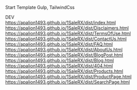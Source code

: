 Start Template Gulp, TailwindCss

DEV <br/>
https://apalion1493.github.io/1SaleRX/dist/index.html  <br/>
https://apalion1493.github.io/1SaleRX/dist/Disclaimers.html <br/>
https://apalion1493.github.io/1SaleRX/dist/TermsOfUse.html <br/>
https://apalion1493.github.io/1SaleRX/dist/ContactUs.html <br/>
https://apalion1493.github.io/1SaleRX/dist/FAQ.html <br/>
https://apalion1493.github.io/1SaleRX/dist/AboutUs.html <br/>
https://apalion1493.github.io/1SaleRX/dist/BlogPost.html <br/>
https://apalion1493.github.io/1SaleRX/dist/Blog.html <br/>
https://apalion1493.github.io/1SaleRX/dist/404.html <br/>
https://apalion1493.github.io/1SaleRX/dist/Products.html <br/>
https://apalion1493.github.io/1SaleRX/dist/ProductPage.html <br/>
https://apalion1493.github.io/1SaleRX/dist/SearchPage.html <br/>
